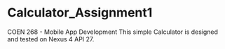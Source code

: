 # Calculator_Assignment1
COEN 268 - Mobile App Development
This simple Calculator is designed and tested on Nexus 4 API 27.
